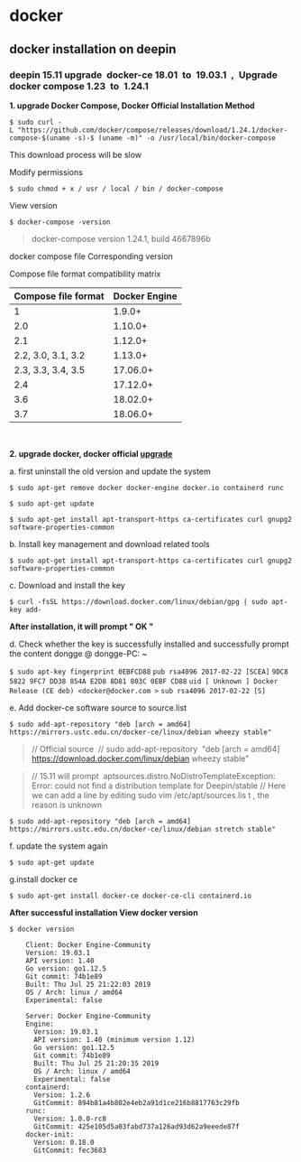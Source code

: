 # docker
## docker installation on deepin
### deepin 15.11 upgrade docker-ce 18.01 to 19.03.1 , Upgrade docker compose 1.23 to 1.24.1

**1. upgrade Docker Compose, Docker Official Installation Method**

  ```$ sudo curl -L "https://github.com/docker/compose/releases/download/1.24.1/docker-compose-$(uname -s)-$ (uname -m)" -o /usr/local/bin/docker-compose```

This download process will be slow

Modify permissions

  ```$ sudo chmod + x / usr / local / bin / docker-compose```

View version

  ```$ docker-compose -version```

>docker-compose version 1.24.1, build 4667896b

docker compose file Corresponding version

Compose file format compatibility matrix

| Compose file format 	| Docker Engine |
|-----------------------|---------------|
| 1	                    | 1.9.0+        |
|2.0	                  |1.10.0+        |
|2.1	                  |1.12.0+        |
|2.2, 3.0, 3.1, 3.2	    |1.13.0+        |
|2.3, 3.3, 3.4, 3.5	    |17.06.0+       |
|2.4	                  |17.12.0+       |
|3.6	                  |18.02.0+       |
|3.7	                  |18.06.0+       |
 

**2. upgrade docker, docker official [upgrade](https://docs.docker.com/v18.09/install/linux/docker-ce/debian/#upgrade-docker-ce)**

  a. first uninstall the old version and update the system


  ```$ sudo apt-get remove docker docker-engine docker.io containerd runc```

  ```$ sudo apt-get update```

```$ sudo apt-get install apt-transport-https ca-certificates curl gnupg2 software-properties-common```


  b. Install key management and download related tools

  ```$ sudo apt-get install apt-transport-https ca-certificates curl gnupg2 software-properties-common```

  c. Download and install the key

  ```$ curl -fsSL https://download.docker.com/linux/debian/gpg | sudo apt-key add-```

**After installation, it will prompt " OK "**

  d. Check whether the key is successfully installed and successfully prompt the content dongge @ dongge-PC: ~ 

  ```$ sudo apt-key fingerprint 0EBFCD88```
  ```pub rsa4096 2017-02-22 [SCEA]```
  ```9DC8 5822 9FC7 DD38 854A E2D8 8D81 803C 0EBF CD88```
  ```uid [ Unknown ] Docker Release (CE deb) <docker@docker.com >```
  ```sub rsa4096 2017-02-22 [S]```

  e. Add docker-ce software source to source.list

  ```$ sudo add-apt-repository "deb [arch = amd64] https://mirrors.ustc.edu.cn/docker-ce/linux/debian wheezy stable"```

>// Official source 
>// sudo add-apt-repository  "deb [arch = amd64] https://download.docker.com/linux/debian wheezy stable"

>// 15.11 will prompt  aptsources.distro.NoDistroTemplateException: Error: could not find a distribution template for Deepin/stable 
>// Here we can add a line by editing sudo vim /etc/apt/sources.lis t , the reason is unknown

```$ sudo add-apt-repository "deb [arch = amd64] https://mirrors.ustc.edu.cn/docker-ce/linux/debian stretch stable"```


  f. update the system again

  ```$ sudo apt-get update```

  g.install docker ce

```$ sudo apt-get install docker-ce docker-ce-cli containerd.io```

**After successful installation View docker version**

  ```$ docker version```
  
        Client: Docker Engine-Community
        Version: 19.03.1
        API version: 1.40
        Go version: go1.12.5
        Git commit: 74b1e89
        Built: Thu Jul 25 21:22:03 2019
        OS / Arch: linux / amd64
        Experimental: false
         
        Server: Docker Engine-Community
        Engine:
          Version: 19.03.1
          API version: 1.40 (minimum version 1.12)
          Go version: go1.12.5
          Git commit: 74b1e89
          Built: Thu Jul 25 21:20:35 2019
          OS / Arch: linux / amd64
          Experimental: false
        containerd:
          Version: 1.2.6
          GitCommit: 894b81a4b802e4eb2a91d1ce216b8817763c29fb
        runc:
          Version: 1.0.0-rc8
          GitCommit: 425e105d5a03fabd737a126ad93d62a9eeede87f
        docker-init:
          Version: 0.18.0
          GitCommit: fec3683
